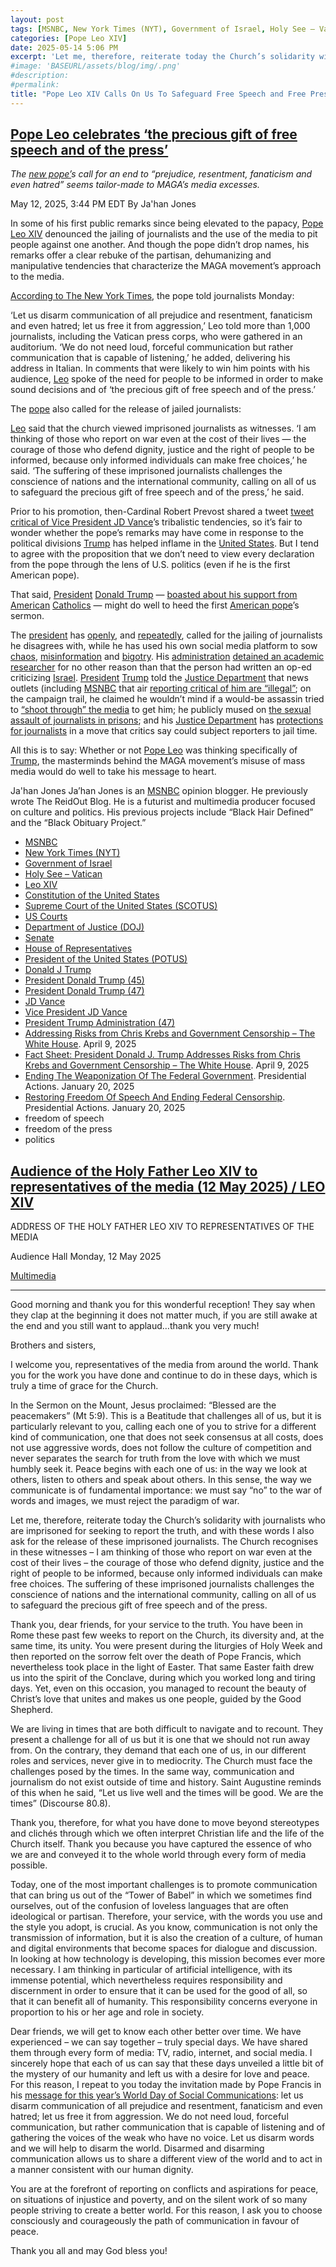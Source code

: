 ```yaml
---
layout: post
tags: [MSNBC, New York Times (NYT), Government of Israel, Holy See – Vatican, Leo XIV, Constitution of the United States, Supreme Court of the United States (SCOTUS), US Courts, Department of Justice (DOJ), Senate, House of Representatives, President of the United States (POTUS), Donald J Trump, President Donald Trump (45), President Donald Trump (47), JD Vance, Vice President JD Vance, President Trump Administration (47), Addressing Risks from Chris Krebs and Government Censorship – The White House. April 9 2025, Fact Sheet –  President Donald J. Trump Addresses Risks from Chris Krebs and Government Censorship – The White House. April 9 2025, Ending The Weaponization Of The Federal Government. Presidential Actions. January 20 2025, Restoring Freedom Of Speech And Ending Federal Censorship. Presidential Actions. January 20 2025, freedom of speech, freedom of the press, politics]
categories: [Pope Leo XIV]
date: 2025-05-14 5:06 PM
excerpt: 'Let me, therefore, reiterate today the Church’s solidarity with journalists who are imprisoned for seeking to report the truth, and with these words I also ask for the release of these imprisoned journalists. The Church recognises in these witnesses – I am thinking of those who report on war even at the cost of their lives – the courage of those who defend dignity, justice and the right of people to be informed, because only informed individuals can make free choices. The suffering of these imprisoned journalists challenges the conscience of nations and the international community, calling on all of us to safeguard the precious gift of free speech and of the press. – Pope Leo XIV'
#image: 'BASEURL/assets/blog/img/.png'
#description:
#permalink:
title: "Pope Leo XIV Calls On Us To Safeguard Free Speech and Free Press"
---
```



## [Pope Leo celebrates ‘the precious gift of free speech and of the press’](https://www.msnbc.com/top-stories/latest/pope-leo-free-speech-free-press-rcna206342)

*The [new pope’](https://www.vatican.va/content/leo-xiv/en.html)s call for an end to “prejudice, resentment, fanaticism and even hatred” seems tailor-made to MAGA’s media excesses.*

May 12, 2025, 3:44 PM EDT
By Ja'han Jones

In some of his first public remarks since being elevated to the papacy, [Pope Leo XIV](https://www.vatican.va/content/leo-xiv/en.html) denounced the jailing of journalists and the use of the media to pit people against one another. And though the pope didn’t drop names, his remarks offer a clear rebuke of the partisan, dehumanizing and manipulative tendencies that characterize the MAGA movement’s approach to the media.

[According to The New York Times](https://www.nytimes.com/2025/05/12/world/europe/pope-leo-vatican-journalists.html), the pope told journalists Monday:

‘Let us disarm communication of all prejudice and resentment, fanaticism and even hatred; let us free it from aggression,’ Leo told more than 1,000 journalists, including the Vatican press corps, who were gathered in an auditorium. ‘We do not need loud, forceful communication but rather communication that is capable of listening,’ he added, delivering his address in Italian. In comments that were likely to win him points with his audience, [Leo](https://www.vatican.va/content/leo-xiv/en.html) spoke of the need for people to be informed in order to make sound decisions and of ‘the precious gift of free speech and of the press.’

The [pope](https://www.vatican.va/content/leo-xiv/en.html) also called for the release of jailed journalists:

[Leo](https://www.vatican.va/content/leo-xiv/en.html) said that the church viewed imprisoned journalists as witnesses. ‘I am thinking of those who report on war even at the cost of their lives — the courage of those who defend dignity, justice and the right of people to be informed, because only informed individuals can make free choices,’ he said. ‘The suffering of these imprisoned journalists challenges the conscience of nations and the international community, calling on all of us to safeguard the precious gift of free speech and of the press,’ he said.

Prior to his promotion, then-Cardinal Robert Prevost shared a tweet [tweet critical of Vice President JD Vance](https://www.reuters.com/world/before-becoming-pontiff-pope-leo-levied-criticism-trump-vance-2025-05-08/)’s tribalistic tendencies, so it’s fair to wonder whether the pope’s remarks may have come in response to the political divisions [Trump](https://www.donaldjtrump.com/) has helped inflame in the [United States](https://www.usa.gov/). But I tend to agree with the proposition that we don’t need to view every declaration from the pope through the lens of U.S. politics (even if he is the first American pope).

That said, [President](https://www.whitehouse.gov/) [Donald Trump](https://www.donaldjtrump.com/) — [boasted about his support from American](https://www.newsweek.com/donald-trump-pope-leo-debate-catholic-debate-2070802) [Catholics](https://www.vatican.va/) — might do well to heed the first [American pope](https://www.vatican.va/content/leo-xiv/en.html)’s sermon.

The [president](https://www.whitehouse.gov/) has [openly](https://thehill.com/homenews/3820172-trump-calls-for-jailing-journalists-who-broke-supreme-courts-draft-abortion-decision/), and [repeatedly](https://www.npr.org/2024/10/22/nx-s1-5161480/trump-media-threats-abc-cbs-60-minutes-journalists), called for the jailing of journalists he disagrees with, while he has used his own social media platform to sow [chaos](https://www.bbc.com/news/articles/c77l28myezko), [misinformation](https://www.vox.com/politics/376982/trump-hurricane-helene-fema-lies-debunked) and [bigotry](https://www.msnbc.com/the-reidout/reidout-blog/trump-racism-truth-social-post-women-voters-rcna167264). His [administration](https://www.whitehouse.gov/administration/) [detained an academic researcher](https://www.politico.com/news/2025/05/09/rumeysa-ozturk-tufts-ice-release-00338953) for no other reason than that the person had written an op-ed criticizing [Israel](https://www.gov.il/). [President](https://www.whitehouse.gov/) [Trump](https://www.donaldjtrump.com/) told the [Justice Department](https://www.justice.gov/) that news outlets (including [MSNBC](https://www.msnbc.com/) that air [reporting critical of him are “illegal”](https://www.thewrap.com/donald-trump-threatens-to-jail-enemies-in-doj-speech/); on the campaign trail, he claimed he wouldn’t mind if a would-be assassin tried to [“shoot through” the media](https://www.politico.com/news/2024/11/03/donald-trump-rally-fake-news-00186979) to get him; he publicly mused on [the sexual assault of journalists in prisons](https://www.rollingstone.com/politics/politics-news/trump-threatens-journalists-prison-rape-1234616603/); and his [Justice Department](https://www.justice.gov/) has [protections for journalists](https://www.nytimes.com/2025/05/02/us/politics/justice-department-leak-inquiry-rules.html) in a move that critics say could subject reporters to jail time. 

All this is to say: Whether or not [Pope Leo](https://www.vatican.va/content/leo-xiv/en.html) was thinking specifically of [Trump](https://www.donaldjtrump.com/), the masterminds behind the MAGA movement’s misuse of mass media would do well to take his message to heart. 

Ja'han Jones
Ja’han Jones is an [MSNBC](https://www.msnbc.com/) opinion blogger. He previously wrote The ReidOut Blog. He is a futurist and multimedia producer focused on culture and politics. His previous projects include “Black Hair Defined” and the “Black Obituary Project.”

- [MSNBC](https://www.msnbc.com/)
- [New York Times (NYT)](https://www.nytimes.com/)
- [Government of Israel](https://www.gov.il/)
- [Holy See – Vatican](https://www.vatican.va/)
- [Leo XIV](https://www.vatican.va/content/leo-xiv/en.html)
- [Constitution of the United States](https://constitution.congress.gov/)
- [Supreme Court of the United States (SCOTUS)](https://www.supremecourt.gov/)
- [US Courts](https://www.uscourts.gov/)
- [Department of Justice (DOJ)](https://www.justice.gov/)
- [Senate](https://www.senate.gov/)
- [House of Representatives](https://www.house.gov/)
- [President of the United States (POTUS)](https://www.whitehouse.gov/)
- [Donald J Trump](https://www.donaldjtrump.com/)
- [President Donald Trump (45)](https://trumpwhitehouse.archives.gov/)
- [President Donald Trump (47)](https://www.whitehouse.gov/administration/donald-j-trump/)
- [JD Vance](https://www.linkedin.com/in/jd-vance-770a9047/)
- [Vice President JD Vance](https://www.whitehouse.gov/administration/jd-vance/)
- [President Trump Administration (47)](https://www.whitehouse.gov/administration/)
- [Addressing Risks from Chris Krebs and Government Censorship – The White House](https://www.whitehouse.gov/presidential-actions/2025/04/addressing-risks-from-chris-krebs-and-government-censorship/). April 9, 2025
- [Fact Sheet: President Donald J. Trump Addresses Risks from Chris Krebs and Government Censorship – The White House](https://www.whitehouse.gov/fact-sheets/2025/04/fact-sheet-president-donald-j-trump-addresses-risks-from-chris-krebs-and-government-censorship/). April 9, 2025
- [Ending The Weaponization Of The Federal Government](https://www.whitehouse.gov/presidential-actions/2025/01/ending-the-weaponization-of-the-federal-government/). Presidential Actions. January 20, 2025
- [Restoring Freedom Of Speech And Ending Federal Censorship](https://www.whitehouse.gov/presidential-actions/2025/01/restoring-freedom-of-speech-and-ending-federal-censorship/). Presidential Actions. January 20, 2025
- freedom of speech 
- freedom of the press 
- politics


## [Audience of the Holy Father Leo XIV to representatives of the media (12 May 2025) / LEO XIV](https://www.vatican.va/content/leo-xiv/en/speeches/2025/may/documents/20250512-media.html)

ADDRESS OF THE HOLY FATHER LEO XIV
TO REPRESENTATIVES OF THE MEDIA

Audience Hall
Monday, 12 May 2025

[Multimedia](https://www.vatican.va/content/leo-xiv/en/events/event.dir.html/content/vaticanevents/en/2025/5/12/media.html)

___________________________________

Good morning and thank you for this wonderful reception! They say when they clap at the beginning it does not matter much, if you are still awake at the end and you still want to applaud…thank you very much!

Brothers and sisters,

I welcome you, representatives of the media from around the world. Thank you for the work you have done and continue to do in these days, which is truly a time of grace for the Church.

In the Sermon on the Mount, Jesus proclaimed: “Blessed are the peacemakers” (Mt 5:9). This is a Beatitude that challenges all of us, but it is particularly relevant to you, calling each one of you to strive for a different kind of communication, one that does not seek consensus at all costs, does not use aggressive words, does not follow the culture of competition and never separates the search for truth from the love with which we must humbly seek it.  Peace begins with each one of us: in the way we look at others, listen to others and speak about others. In this sense, the way we communicate is of fundamental importance: we must say “no” to the war of words and images, we must reject the paradigm of war.

Let me, therefore, reiterate today the Church’s solidarity with journalists who are imprisoned for seeking to report the truth, and with these words I also ask for the release of these imprisoned journalists. The Church recognises in these witnesses – I am thinking of those who report on war even at the cost of their lives – the courage of those who defend dignity, justice and the right of people to be informed, because only informed individuals can make free choices. The suffering of these imprisoned journalists challenges the conscience of nations and the international community, calling on all of us to safeguard the precious gift of free speech and of the press.

Thank you, dear friends, for your service to the truth. You have been in Rome these past few weeks to report on the Church, its diversity and, at the same time, its unity. You were present during the liturgies of Holy Week and then reported on the sorrow felt over the death of Pope Francis, which nevertheless took place in the light of Easter. That same Easter faith drew us into the spirit of the Conclave, during which you worked long and tiring days. Yet, even on this occasion, you managed to recount the beauty of Christ’s love that unites and makes us one people, guided by the Good Shepherd.

We are living in times that are both difficult to navigate and to recount. They present a challenge for all of us but it is one that we should not run away from. On the contrary, they demand that each one of us, in our different roles and services, never give in to mediocrity. The Church must face the challenges posed by the times. In the same way, communication and journalism do not exist outside of time and history. Saint Augustine reminds of this when he said, “Let us live well and the times will be good. We are the times” (Discourse 80.8).

Thank you, therefore, for what you have done to move beyond stereotypes and clichés through which we often interpret Christian life and the life of the Church itself. Thank you because you have captured the essence of who we are and conveyed it to the whole world through every form of media possible.

Today, one of the most important challenges is to promote communication that can bring us out of the “Tower of Babel” in which we sometimes find ourselves, out of the confusion of loveless languages that are often ideological or partisan. Therefore, your service, with the words you use and the style you adopt, is crucial. As you know, communication is not only the transmission of information, but it is also the creation of a culture, of human and digital environments that become spaces for dialogue and discussion. In looking at how technology is developing, this mission becomes ever more necessary. I am thinking in particular of artificial intelligence, with its immense potential, which nevertheless requires responsibility and discernment in order to ensure that it can be used for the good of all, so that it can benefit all of humanity. This responsibility concerns everyone in proportion to his or her age and role in society.

Dear friends, we will get to know each other better over time. We have experienced – we can say together – truly special days. We have shared them through every form of media: TV, radio, internet, and social media. I sincerely hope that each of us can say that these days unveiled a little bit of the mystery of our humanity and left us with a desire for love and peace. For this reason, I repeat to you today the invitation made by Pope Francis in his [message for this year’s World Day of Social Communications](https://www.vatican.va/content/francesco/en/messages/communications/documents/20250124-messaggio-comunicazioni-sociali.html): let us disarm communication of all prejudice and resentment, fanaticism and even hatred; let us free it from aggression. We do not need loud, forceful communication, but rather communication that is capable of listening and of gathering the voices of the weak who have no voice. Let us disarm words and we will help to disarm the world. Disarmed and disarming communication allows us to share a different view of the world and to act in a manner consistent with our human dignity.

You are at the forefront of reporting on conflicts and aspirations for peace, on situations of injustice and poverty, and on the silent work of so many people striving to create a better world. For this reason, I ask you to choose consciously and courageously the path of communication in favour of peace.

Thank you all and may God bless you!




